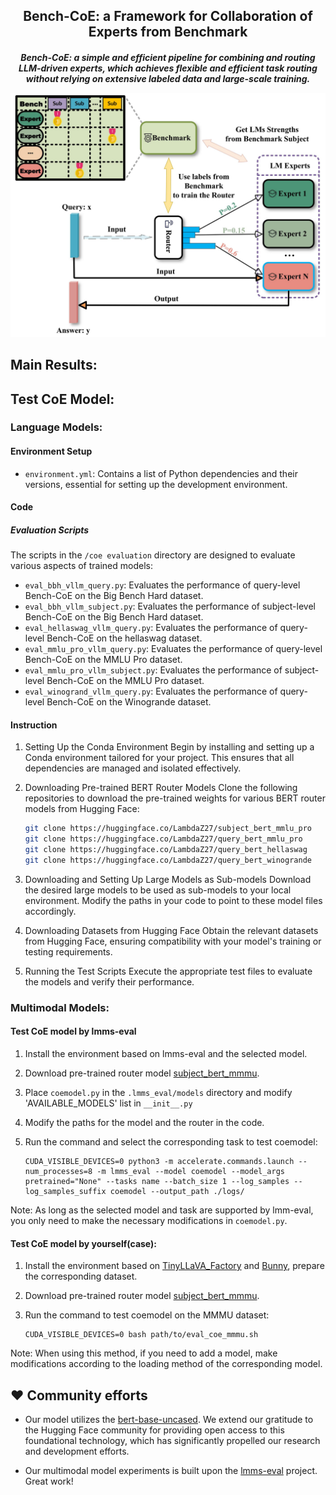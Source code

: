 <h2 align="center"><a>Bench-CoE: a Framework for Collaboration of Experts from Benchmark</a><h5 align="center">

Bench-CoE: a simple and efficient pipeline for combining and routing LLM-driven experts, which achieves flexible and efficient task routing without relying on extensive labeled data and large-scale training.

![architecture](./assets/architecture.jpg)

## Main Results:



## Test CoE Model:

### Language Models:
#### Environment Setup
- `environment.yml`: Contains a list of Python dependencies and their versions, essential for setting up the development environment.

#### Code
##### Evaluation Scripts
The scripts in the `/coe evaluation` directory are designed to evaluate various aspects of trained models:
- `eval_bbh_vllm_query.py`: Evaluates the performance of query-level Bench-CoE on the Big Bench Hard dataset.
- `eval_bbh_vllm_subject.py`: Evaluates the performance of subject-level Bench-CoE on the Big Bench Hard dataset.
- `eval_hellaswag_vllm_query.py`: Evaluates the performance of query-level Bench-CoE on the hellaswag dataset.
- `eval_mmlu_pro_vllm_query.py`: Evaluates the performance of query-level Bench-CoE on the MMLU Pro dataset.
- `eval_mmlu_pro_vllm_subject.py`: Evaluates the performance of subject-level Bench-CoE on the MMLU Pro dataset.
- `eval_winogrand_vllm_query.py`: Evaluates the performance of query-level Bench-CoE on the Winogrande dataset.

#### Instruction

1. Setting Up the Conda Environment
Begin by installing and setting up a Conda environment tailored for your project. This ensures that all dependencies are managed and isolated effectively.

2. Downloading Pre-trained BERT Router Models
Clone the following repositories to download the pre-trained weights for various BERT router models from Hugging Face:
   ```bash
   git clone https://huggingface.co/LambdaZ27/subject_bert_mmlu_pro
   git clone https://huggingface.co/LambdaZ27/query_bert_mmlu_pro
   git clone https://huggingface.co/LambdaZ27/query_bert_hellaswag
   git clone https://huggingface.co/LambdaZ27/query_bert_winogrande
   ```

3. Downloading and Setting Up Large Models as Sub-models
Download the desired large models to be used as sub-models to your local environment. Modify the paths in your code to point to these model files accordingly.

4. Downloading Datasets from Hugging Face
Obtain the relevant datasets from Hugging Face, ensuring compatibility with your model's training or testing requirements.

5. Running the Test Scripts
Execute the appropriate test files to evaluate the models and verify their performance.

### Multimodal Models:

#### Test CoE model by lmms-eval

1. Install the environment based on lmms-eval and the selected model.

2. Download pre-trained router model [subject_bert_mmmu](https://huggingface.co/Zhang199/subject_bert_mmmu).

3. Place `coemodel.py` in the `.lmms_eval/models` directory and modify 'AVAILABLE_MODELS' list in `__init__.py`

4. Modify the paths for the model and the router in the code.

5. Run the command and select the corresponding task to test coemodel:
   ```Shell
   CUDA_VISIBLE_DEVICES=0 python3 -m accelerate.commands.launch --num_processes=8 -m lmms_eval --model coemodel --model_args pretrained="None" --tasks name --batch_size 1 --log_samples --log_samples_suffix coemodel --output_path ./logs/
   ```

Note: As long as the selected model and task are supported by lmm-eval, you only need to make the necessary modifications in `coemodel.py`.

#### Test CoE model by yourself(case):

1. Install the environment based on [TinyLLaVA_Factory](https://github.com/TinyLLaVA/TinyLLaVA_Factory) and [Bunny](https://github.com/BAAI-DCAI/Bunny), prepare the corresponding dataset.

2. Download pre-trained router model [subject_bert_mmmu](https://huggingface.co/Zhang199/subject_bert_mmmu).

3. Run the command to test coemodel on the MMMU dataset:
   ```Shell
   CUDA_VISIBLE_DEVICES=0 bash path/to/eval_coe_mmmu.sh
   ```

Note: When using this method, if you need to add a model, make modifications according to the loading method of the corresponding model.

## ❤️ Community efforts

* Our model utilizes the [bert-base-uncased](https://huggingface.co/google-bert/bert-base-uncased). We extend our gratitude to the Hugging Face community for providing open access to this foundational technology, which has significantly propelled our research and development efforts.

* Our multimodal model experiments is built upon the [lmms-eval](https://github.com/EvolvingLMMs-Lab/lmms-eval) project. Great work!

